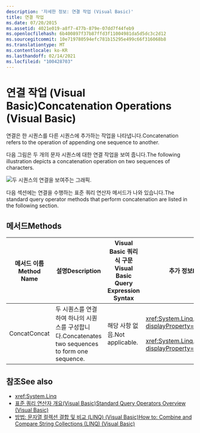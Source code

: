 ```yaml
---
description: '자세한 정보: 연결 작업 (Visual Basic)'
title: 연결 작업
ms.date: 07/20/2015
ms.assetid: 4021e019-a8f7-477b-879e-07dd7f44feb9
ms.openlocfilehash: 6b400897f37b87ffd3f11004981da5d5dc3c2d12
ms.sourcegitcommit: 10e719780594efc781b15295e499c66f316068b8
ms.translationtype: MT
ms.contentlocale: ko-KR
ms.lasthandoff: 02/14/2021
ms.locfileid: "100428703"
---
```

# <a name="concatenation-operations-visual-basic"></a><span data-ttu-id="995ae-103">연결 작업 (Visual Basic)</span><span class="sxs-lookup"><span data-stu-id="995ae-103">Concatenation Operations (Visual Basic)</span></span>

<span data-ttu-id="995ae-104">연결은 한 시퀀스를 다른 시퀀스에 추가하는 작업을 나타냅니다.</span><span class="sxs-lookup"><span data-stu-id="995ae-104">Concatenation refers to the operation of appending one sequence to another.</span></span>  
  
 <span data-ttu-id="995ae-105">다음 그림은 두 개의 문자 시퀀스에 대한 연결 작업을 보여 줍니다.</span><span class="sxs-lookup"><span data-stu-id="995ae-105">The following illustration depicts a concatenation operation on two sequences of characters.</span></span>  
  
 ![두 시퀀스의 연결을 보여주는 그래픽.](./media/concatenation-operations/concatenation-two-sequences.png)  
  
 <span data-ttu-id="995ae-107">다음 섹션에는 연결을 수행하는 표준 쿼리 연산자 메서드가 나와 있습니다.</span><span class="sxs-lookup"><span data-stu-id="995ae-107">The standard query operator methods that perform concatenation are listed in the following section.</span></span>  
  
## <a name="methods"></a><span data-ttu-id="995ae-108">메서드</span><span class="sxs-lookup"><span data-stu-id="995ae-108">Methods</span></span>  
  
|<span data-ttu-id="995ae-109">메서드 이름</span><span class="sxs-lookup"><span data-stu-id="995ae-109">Method Name</span></span>|<span data-ttu-id="995ae-110">설명</span><span class="sxs-lookup"><span data-stu-id="995ae-110">Description</span></span>|<span data-ttu-id="995ae-111">Visual Basic 쿼리 식 구문</span><span class="sxs-lookup"><span data-stu-id="995ae-111">Visual Basic Query Expression Syntax</span></span>|<span data-ttu-id="995ae-112">추가 정보</span><span class="sxs-lookup"><span data-stu-id="995ae-112">More Information</span></span>|  
|-----------------|-----------------|------------------------------------------|----------------------|  
|<span data-ttu-id="995ae-113">Concat</span><span class="sxs-lookup"><span data-stu-id="995ae-113">Concat</span></span>|<span data-ttu-id="995ae-114">두 시퀀스를 연결하여 하나의 시퀀스를 구성합니다.</span><span class="sxs-lookup"><span data-stu-id="995ae-114">Concatenates two sequences to form one sequence.</span></span>|<span data-ttu-id="995ae-115">해당 사항 없음.</span><span class="sxs-lookup"><span data-stu-id="995ae-115">Not applicable.</span></span>|<xref:System.Linq.Enumerable.Concat%2A?displayProperty=nameWithType><br /><br /> <xref:System.Linq.Queryable.Concat%2A?displayProperty=nameWithType>|  
  
## <a name="see-also"></a><span data-ttu-id="995ae-116">참조</span><span class="sxs-lookup"><span data-stu-id="995ae-116">See also</span></span>

- <xref:System.Linq>
- [<span data-ttu-id="995ae-117">표준 쿼리 연산자 개요(Visual Basic)</span><span class="sxs-lookup"><span data-stu-id="995ae-117">Standard Query Operators Overview (Visual Basic)</span></span>](standard-query-operators-overview.md)
- [<span data-ttu-id="995ae-118">방법: 문자열 컬렉션 결합 및 비교 (LINQ) (Visual Basic)</span><span class="sxs-lookup"><span data-stu-id="995ae-118">How to: Combine and Compare String Collections (LINQ) (Visual Basic)</span></span>](how-to-combine-and-compare-string-collections-linq.md)
